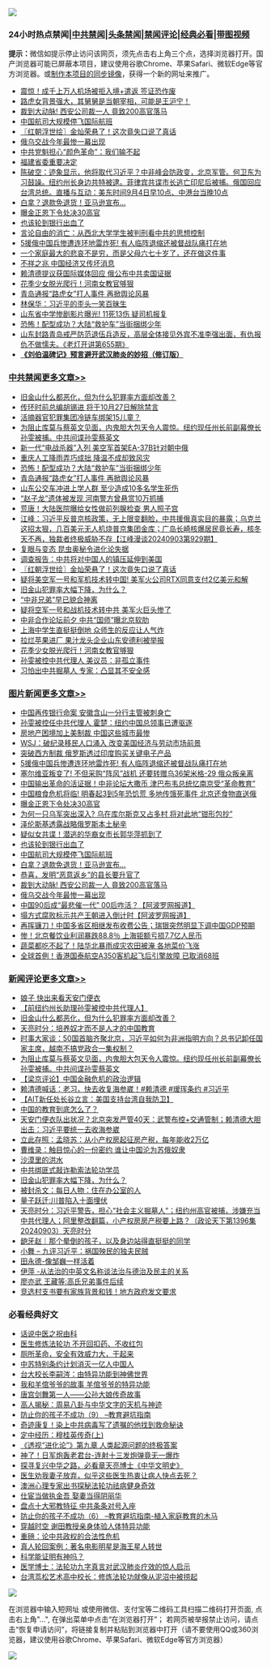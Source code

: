 ![](https://raw.githubusercontent.com/jsvpn/jsproxy/dev/64photo/fqnews-qr.jpg)

<div id="tt">
<h3>24小时热点禁闻|<a href="#%E4%B8%AD%E5%85%B1%E7%A6%81%E9%97%BB%E6%9B%B4%E5%A4%9A%E6%96%87%E7%AB%A0">中共禁闻</a>|<a href="#%E5%9B%BE%E7%89%87%E6%96%B0%E9%97%BB%E6%9B%B4%E5%A4%9A%E6%96%87%E7%AB%A0">头条禁闻</a>|<a href="#%E6%96%B0%E9%97%BB%E8%AF%84%E8%AE%BA%E6%9B%B4%E5%A4%9A%E6%96%87%E7%AB%A0">禁闻评论|<a href="#%E5%BF%85%E7%9C%8B%E7%BB%8F%E5%85%B8%E5%A5%BD%E6%96%87">经典必看</a>|<a href="https://696153.xyz/3" target="_blank">带图视频</a></h3>
<div><b>提示：</b>微信如提示停止访问该网页，须先点击右上角三个点，选择浏览器打开。国产浏览器可能已屏蔽本项目，建议使用谷歌Chrome、苹果Safari、微软Edge等官方浏览器。或<a href="%E5%88%B6%E4%BD%9Cgit%E7%A6%81%E9%97%BB%E9%95%9C%E5%83%8F.md">制作本项目的同步镜像</a>，获得一个新的网址来推广。</div>
<ul>

<li><a href="/worldnews/20240904/2083573.md">震惊！成千上万人机场被拒入境+遣返 签证恐作废</a></li>
<li><a href="/sohnews/20240904/2083771.md">路虎女背景强大，其舅舅是当朝宰相，可能是王沪宁！</a></li>
<li><a href="/topimagenews/20240904/2083596.md">裁到大动脉! 西安公司裁一人 竟致200高官落马</a></li>
<li><a href="/topimagenews/20240904/2083633.md">中国航司大规模停飞国际航班</a></li>
<li><a href="/cbnews/20240904/2083718.md">〖红朝浮世绘〗金灿荣悬了！这次竟失口说了真话</a></li>
<li><a href="/topimagenews/20240904/2083595.md">俄乌交战今年最惨一幕出现</a></li>
<li><a href="/cbnews/20240904/2083572.md">中共党魁担心“颜色革命”：我们输不起</a></li>
<li><a href="/baitai/20240904/2083849.md">福建省委重要决定</a></li>
<li><a href="/sohnews/20240904/2083791.md">陈破空：迹象显示，他将取代习近平？中非峰会防政变，北京军管。何卫东为习鼓譟。纽约州长身边共特被逮。菲律宾共谍市长逃亡印尼后被捕。俄国回应台湾总统。直播与互动：美东时间9月4日早10点、中港台当晚10点</a></li>
<li><a href="/topimagenews/20240904/2083610.md">白拿？退款免退货！亚马逊宣布…</a></li>
<li><a href="/topimagenews/20240904/2083883.md">曝金正恩下令处决30高官</a></li>
<li><a href="/topimagenews/20240904/2083678.md">也该轮到银行出血了</a></li>
<li><a href="/renquan/20240904/2083767.md">言论自由的消亡：从西北大学学生被判刑看中共的思想控制</a></li>
<li><a href="/topimagenews/20240904/2083952.md">5援俄中国兵惨遭连环地雷炸死! 有人临阵退缩还被督战队痛打在地</a></li>
<li><a href="/baitai/20240904/2083630.md">一个家庭最大的悲哀不是穷，而是父母六七十岁了，还在做这件事</a></li>
<li><a href="/cnnews/20240904/2083901.md">不祥之兆 中国经济又传坏消息</a></li>
<li><a href="/ccpdope/20240904/2083803.md">赖清德提议获国际媒体回应 俄公布中共卖国证据</a></li>
<li><a href="/cbnews/20240904/2083634.md">花季少女脱光爬行！河南女教官够狠</a></li>
<li><a href="/cbnews/20240904/2083887.md">青岛通报“路虎女”打人事件 再掀舆论风暴</a></li>
<li><a href="/baitai/20240904/2083789.md">林保华：习近平的歪头一笑百昧生</a></li>
<li><a href="/cbnews/20240904/2083597.md">山东省中学惨剧影片曝光! 11死13伤 疑司机报复</a></li>
<li><a href="/cbnews/20240904/2083888.md">恐怖！配型成功？大陆“救护车”当街捆绑少年</a></li>
<li><a href="/sohnews/20240904/2083772.md">山东封路青岛戒严防范退伍兵造反，高层全体接见外宾不准李强出面，有仇报仇不做懦夫。《老灯开讲第655期》</a></li>
<li><b><a href="/comments/20200207/1272816.md" target="_blank">《刘伯温碑记》预言避开武汉肺炎的妙招（修订版）</a></b></li>
</ul>
</div>

<div class="catlist">
<h3><a href="/cbnews/" target="_blank">中共禁闻</a><span><a href="/cbnews/" target="_blank" rel="nofollow">更多文章>></a></span></h3>
<ul>
<li><a href="/comments/20240904/2084053.md" target="_blank">旧金山什么都恶化，但为什么犯罪率方面却改善？</a></li>
<li><a href="/cbnews/20240904/2084038.md" target="_blank">传环时前总编胡锡进 将于10月27日解除禁言</a></li>
<li><a href="/cbnews/20240904/2083982.md" target="_blank">活摘器官犯罪集团冷链车绑架15儿童？</a></li>
<li><a href="/comments/20240904/2083973.md" target="_blank">为阻止库莫与蔡英文见面，内鬼胆大包天令人震惊。纽约现任州长前副幕僚长孙雯被捕。中共间谍孙雯蔡英文</a></li>
<li><a href="/cbnews/20240904/2083955.md" target="_blank">新一代“电战杀器”入列 美空军首架EA-37B针对朝中俄</a></li>
<li><a href="/cbnews/20240904/2083889.md" target="_blank">重庆人工降雨弄巧成拙 降温不成却致风灾</a></li>
<li><a href="/cbnews/20240904/2083888.md" target="_blank">恐怖！配型成功？大陆“救护车”当街捆绑少年</a></li>
<li><a href="/cbnews/20240904/2083887.md" target="_blank">青岛通报“路虎女”打人事件 再掀舆论风暴</a></li>
<li><a href="/cbnews/20240904/2083886.md" target="_blank">山东公交车冲进上学人群 至少造成10多名学生死伤</a></li>
<li><a href="/cbnews/20240904/2083885.md" target="_blank">“赵子龙”遗体被发现 河南警方曾悬赏10万抓捕</a></li>
<li><a href="/cbnews/20240904/2083884.md" target="_blank">荒唐！大陆医院曝给女性做前列腺检查 男人照子宫</a></li>
<li><a href="/cbnews/20240904/2083879.md" target="_blank">江峰：习近平反普京核政策，无上限变翻脸，中共援俄真实目的暴露；乌克兰这招太狠，几百美元无人机烧普京集团金库；广岛长崎核爆居民竟长寿，核冬天不再，独裁者终极威胁不存【江峰漫谈20240903第929期】</a></li>
<li><a href="/cbnews/20240904/2083703.md" target="_blank">复眼与变态 昆虫奥秘令进化论失据</a></li>
<li><a href="/cbnews/20240904/2083728.md" target="_blank">调查报告：中共将对中国人的镇压延伸到美国</a></li>
<li><a href="/cbnews/20240904/2083718.md" target="_blank">〖红朝浮世绘〗金灿荣悬了！这次竟失口说了真话</a></li>
<li><a href="/cbnews/20240904/2083705.md" target="_blank">疑将美空军一号和军机技术转中国! 美军火公司RTX同意支付2亿美元和解</a></li>
<li><a href="/comments/20240904/2083685.md" target="_blank">旧金山犯罪率大幅下降，为什么？</a></li>
<li><a href="/cbnews/20240904/2083656.md" target="_blank">“中非兄弟”早已貌合神离</a></li>
<li><a href="/cbnews/20240904/2083655.md" target="_blank">疑将空军一号和战机技术转中共 美军火巨头惨了</a></li>
<li><a href="/cbnews/20240904/2083654.md" target="_blank">中非合作论坛前夕 中共“国师”曝北京软肋</a></li>
<li><a href="/cbnews/20240904/2083636.md" target="_blank">上海中学生直挺挺倒地 众师生的反应让人气炸</a></li>
<li><a href="/cbnews/20240904/2083635.md" target="_blank">拉烂苹果进厂 果汁龙头企业山东安德利被举报</a></li>
<li><a href="/cbnews/20240904/2083634.md" target="_blank">花季少女脱光爬行！河南女教官够狠</a></li>
<li><a href="/cbnews/20240904/2083628.md" target="_blank">孙雯被控中共代理人 美议员：非孤立事件</a></li>
<li><a href="/cbnews/20240904/2083612.md" target="_blank">习怕出中共掘墓人 专家：凸显其不安全感</a></li>

</ul>
</div>
<div class="catlist">
<h3><a href="/topimagenews/" target="_blank">图片新闻</a><span><a href="/topimagenews/" target="_blank" rel="nofollow">更多文章>></a></span></h3>
<ul>
<li><a href="/topimagenews/20240905/2084128.md" target="_blank">中国再传银行命案 安徽含山一分行主管被刺身亡</a></li>
<li><a href="/topimagenews/20240905/2084127.md" target="_blank">孙雯被控任中共代理人 霍楚：纽约中国总领事已遭驱逐</a></li>
<li><a href="/topimagenews/20240904/2084037.md" target="_blank">房地产困境加上美制裁 中国这些城市最惨</a></li>
<li><a href="/topimagenews/20240904/2084036.md" target="_blank">WSJ：破纪录移民人口涌入 改变美国经济与劳动市场前景</a></li>
<li><a href="/topimagenews/20240904/2084003.md" target="_blank">突破西方制裁 俄罗斯透过印度购买关键电子产品</a></li>
<li><a href="/topimagenews/20240904/2083952.md" target="_blank">5援俄中国兵惨遭连环地雷炸死! 有人临阵退缩还被督战队痛打在地</a></li>
<li><a href="/topimagenews/20240904/2083951.md" target="_blank">塞尔维亚叛变了! 不但采购“阵风”战机 还要转赠乌36架米格-29 俄众叛亲离</a></li>
<li><a href="/topimagenews/20240904/2083950.md" target="_blank">中国输出革命的活证据！中非论坛大撒币 津巴布韦总统忆南京受“革命教育”</a></li>
<li><a href="/topimagenews/20240904/2083949.md" target="_blank">中国粮食危机将临! 明春起3到5年恐饥荒 多地传饿死事件 北京还食物直送俄</a></li>
<li><a href="/topimagenews/20240904/2083883.md" target="_blank">曝金正恩下令处决30高官</a></li>
<li><a href="/topimagenews/20240904/2083766.md" target="_blank">为何一只乌军突出深入? 乌在库尔斯克又占多村 将对此地“钳形包抄”</a></li>
<li><a href="/topimagenews/20240904/2083751.md" target="_blank">泽伦斯基透露战略俄罗斯本土秘辛</a></li>
<li><a href="/topimagenews/20240904/2083750.md" target="_blank">疑似女共谍！潜逃的华裔女市长郭华萍抓到了</a></li>
<li><a href="/topimagenews/20240904/2083678.md" target="_blank">也该轮到银行出血了</a></li>
<li><a href="/topimagenews/20240904/2083633.md" target="_blank">中国航司大规模停飞国际航班</a></li>
<li><a href="/topimagenews/20240904/2083610.md" target="_blank">白拿？退款免退货！亚马逊宣布…</a></li>
<li><a href="/topimagenews/20240904/2083609.md" target="_blank">恭喜，发明“恶意返乡”的县长要升官了</a></li>
<li><a href="/topimagenews/20240904/2083596.md" target="_blank">裁到大动脉! 西安公司裁一人 竟致200高官落马</a></li>
<li><a href="/topimagenews/20240904/2083595.md" target="_blank">俄乌交战今年最惨一幕出现</a></li>
<li><a href="/topimagenews/20240904/2083570.md" target="_blank">中国90后成“最悲催一代” 00后咋活？【阿波罗网报道】</a></li>
<li><a href="/topimagenews/20240904/2083556.md" target="_blank">塌方式腐败标示共产王朝进入倒计时【阿波罗网报道】</a></li>
<li><a href="/topimagenews/20240904/2083555.md" target="_blank">再挥镰刀！中国多省区相继发布收费公告；瑞银突然明显下调中国GDP预期</a></li>
<li><a href="/topimagenews/20240903/2083431.md" target="_blank">惨！北京餐饮业利润暴跌88.8％ 上海钜额亏损7.7亿人民币</a></li>
<li><a href="/topimagenews/20240903/2083429.md" target="_blank">蔬菜都吃不起了！陆华北暴雨成灾农田被淹 各地菜价飞涨</a></li>
<li><a href="/topimagenews/20240903/2083392.md" target="_blank">全球首例！香港国泰航空A350客机起飞后引擎故障 已取消68班</a></li>

</ul>
</div>
<div class="catlist">
<h3><a href="/comments/" target="_blank">新闻评论</a><span><a href="/comments/" target="_blank" rel="nofollow">更多文章>></a></span></h3>
<ul>
<li><a href="/comments/20240905/2084074.md" target="_blank">娘子 快出来看天安门便衣</a></li>
<li><a href="/comments/20240905/2084073.md" target="_blank">【前纽约州长助理孙雯被控中共代理人】</a></li>
<li><a href="/comments/20240904/2084053.md" target="_blank">旧金山什么都恶化，但为什么犯罪率方面却改善？</a></li>
<li><a href="/comments/20240904/2084034.md" target="_blank">天亮时分：培养奴才而不是人才的中国教育</a></li>
<li><a href="/comments/20240904/2084012.md" target="_blank">时事大家谈：50国首脑齐聚北京，习近平如何为非洲指明方向？总书记卸任国家主席，越南不搞党政合一集权制？</a></li>
<li><a href="/comments/20240904/2083973.md" target="_blank">为阻止库莫与蔡英文见面，内鬼胆大包天令人震惊。纽约现任州长前副幕僚长孙雯被捕。中共间谍孙雯蔡英文</a></li>
<li><a href="/comments/20240904/2083965.md" target="_blank">【梁京评论】中国金融危机的政治逻辑</a></li>
<li><a href="/comments/20240904/2083947.md" target="_blank">赖清德喊话：老习，快去收复海参崴！#赖清德 #瑷珲条约 #习近平</a></li>
<li><a href="/comments/20240904/2083876.md" target="_blank">【AIT新任处长谷立言：美国支持台湾自我防卫】</a></li>
<li><a href="/comments/20240904/2083731.md" target="_blank">中国的教育到底怎么了？</a></li>
<li><a href="/comments/20240904/2083702.md" target="_blank">天安门便衣队出状况？北京突发严管40天：武警布控+交通管制；赖清德大胆出击：习近平要统一去收海参崴</a></li>
<li><a href="/comments/20240904/2083690.md" target="_blank">立此存照：孟晓苏：从小产权房起征房产税，每年能收2万亿</a></li>
<li><a href="/comments/20240904/2083688.md" target="_blank">曹维录：触目惊心的一份密约 谁让中国沦为苏俄奴隶</a></li>
<li><a href="/comments/20240904/2083687.md" target="_blank">沙漠里的洪水</a></li>
<li><a href="/comments/20240904/2083686.md" target="_blank">中共绑匪式敲诈勒索法轮功学员</a></li>
<li><a href="/comments/20240904/2083685.md" target="_blank">旧金山犯罪率大幅下降，为什么？</a></li>
<li><a href="/comments/20240904/2083684.md" target="_blank">被封杀文：每日人物：住在办公室的人</a></li>
<li><a href="/comments/20240904/2083683.md" target="_blank">量子跃迁:川普陷入十面埋伏</a></li>
<li><a href="/comments/20240904/2083677.md" target="_blank">天亮时分：习近平警告，担心“社会主义掘墓人”；纽约州高官被捕，涉嫌充当中共代理人；阿里整改翻篇，小产权房房产税要上路？（政论天下第1396集 20240903）天亮时分</a></li>
<li><a href="/comments/20240904/2083663.md" target="_blank">龅牙赵｜那个晕倒的孩子，以及身边站得直挺挺的同学</a></li>
<li><a href="/comments/20240904/2083618.md" target="_blank">小舞 &#8211; 九评习近平：祸国殃民的独夫民贼</a></li>
<li><a href="/comments/20240904/2083617.md" target="_blank">田永德-像邹巍一样活着</a></li>
<li><a href="/comments/20240904/2083616.md" target="_blank">伊萍 -从法治的中英文名称谈法治与德治及民主的关系</a></li>
<li><a href="/comments/20240904/2083615.md" target="_blank">廖亦武 王藏等:高氏兄弟事件后续</a></li>
<li><a href="/comments/20240904/2083614.md" target="_blank">竞选村支书要有家族背景和钱！地方政府发文要求</a></li>

</ul>
</div>

<div class="catlist">
<h3>必看经典好文</h3>
<ul>
<li><a href="/cbnews/20231208/1971389.md" target="_blank">话说中医之祝由科</a></li>
<li><a href="/cbnews/20211114/1652055.md" target="_blank">医生修炼法轮功 不开回扣药、不收红包</a></li>
<li><a href="/comments/20220605/1742040.md" target="_blank">厕所革命，安全有效威力大，干起来</a></li>
<li><a href="/comments/20220920/1786910.md" target="_blank">中苏特别条约计划消灭一亿人中国人</a></li>
<li><a href="/aomi/life/20141109/310549.md" target="_blank">台大校长李嗣涔：由特异功能到神佛世界</a></li>
<li><a href="/tculture/20200917/1398046.md" target="_blank">我和羊倌爷爷的故事 羊倌爷爷的特异功能</a></li>
<li><a href="/comments/20220902/1779609.md" target="_blank">唐宫剑舞第一人——公孙大娘传奇故事</a></li>
<li><a href="/aomi/history/20170924/831575.md" target="_blank">高人揭秘：周易八卦与中华文字的天机与神迹</a></li>
<li><a href="/comments/20230924/1938058.md" target="_blank">防止你的孩子不成功（9） &#8211;教育避坑指南</a></li>
<li><a href="/topimagenews/20210131/1478453.md" target="_blank">奇迹康复！染上中共病毒写了遗嘱的他找到救命秘诀</a></li>
<li><a href="/tculture/xiulian/20151104/467495.md" target="_blank">定中经历：穆桂英传奇(上)</a></li>
<li><a href="/ssgc/20240508/2034288.md" target="_blank">《透视“进化论”》第九章 人类起源问题的终极答案</a></li>
<li><a href="/cnnews/20150422/388322.md" target="_blank">神了！日军炮轰老君台-连射十三发炮弹竟无一爆炸</a></li>
<li><a href="/comments/20220808/1768773.md" target="_blank">探寻复兴中华之路，必看章天亮博士《中华文明史》</a></li>
<li><a href="/comments/20240418/2026391.md" target="_blank">医生劝我妻子放弃，似乎这些医生热衷让病人快点去死？</a></li>
<li><a href="/comments/20230226/1853388.md" target="_blank">澳洲心理专家出书探秘法轮功祛病健身奇效</a></li>
<li><a href="/lifebaike/20161111/612348.md" target="_blank">仕宦当做执金吾 娶妻当得阴丽华</a></li>
<li><a href="/cbnews/20190701/1151453.md" target="_blank">盘点十大邪教特征 中共条条对号入座</a></li>
<li><a href="/comments/20230921/1905929.md" target="_blank">防止你的孩子不成功（6） &#8211;教育避坑指南-植入家庭教育的木马</a></li>
<li><a href="/topimagenews/20200514/1328456.md" target="_blank">穿越时空 谢田教授亲身体验人体特异功能</a></li>
<li><a href="/comments/20200705/783271.md" target="_blank">重磅：论中共政权的合法性危机</a></li>
<li><a href="/comments/20200523/1332915.md" target="_blank">真人轮回案例：著名电影明星是海王星人转世</a></li>
<li><a href="/comments/20220112/1678403.md" target="_blank">科学能证明有神吗？</a></li>
<li><a href="/comments/20200820/1382989.md" target="_blank">医学博士：法轮功九字真言对武汉肺炎疗效的惊人启示</a></li>
<li><a href="/cbnews/20220707/1755000.md" target="_blank">台湾茑松艺术高中校长：修炼法轮功就像从泥沼中被捞起</a></li>

</ul>
</div>

![](https://raw.githubusercontent.com/jsvpn/jsproxy/dev/64photo/fqnews-qr.jpg)

在浏览器中输入短网址 或使用微信、支付宝等二维码工具扫描二维码打开页面, 点击右上角"...", 在弹出菜单中点击“在浏览器打开”； 若网页被举报禁止访问，请点击“恢复申请访问”，将链接复制并粘贴到浏览器中打开（请不要使用QQ或360浏览器，建议使用谷歌Chrome、苹果Safari、微软Edge等官方浏览器）

![](https://raw.githubusercontent.com/jsvpn/jsproxy/dev/64photo/wx.jpg)